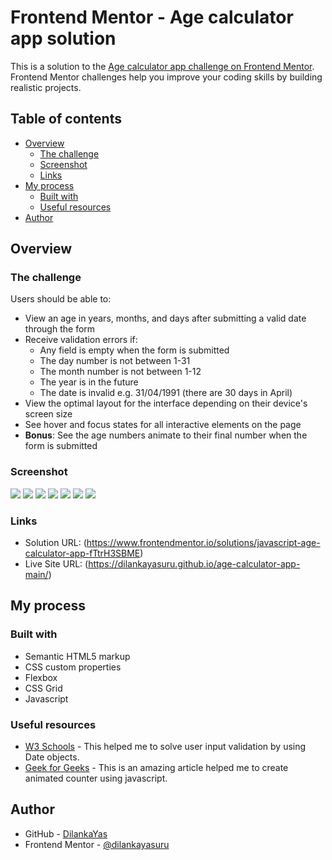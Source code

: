 # Frontend Mentor - Age calculator app solution

This is a solution to the [Age calculator app challenge on Frontend Mentor](https://www.frontendmentor.io/challenges/age-calculator-app-dF9DFFpj-Q). Frontend Mentor challenges help you improve your coding skills by building realistic projects. 

## Table of contents

- [Overview](#overview)
  - [The challenge](#the-challenge)
  - [Screenshot](#screenshot)
  - [Links](#links)
- [My process](#my-process)
  - [Built with](#built-with)
  - [Useful resources](#useful-resources)
- [Author](#author)

## Overview

### The challenge

Users should be able to:

- View an age in years, months, and days after submitting a valid date through the form
- Receive validation errors if:
  - Any field is empty when the form is submitted
  - The day number is not between 1-31
  - The month number is not between 1-12
  - The year is in the future
  - The date is invalid e.g. 31/04/1991 (there are 30 days in April)
- View the optimal layout for the interface depending on their device's screen size
- See hover and focus states for all interactive elements on the page
- **Bonus**: See the age numbers animate to their final number when the form is submitted

### Screenshot

![](./screenshots/Screenshot_2.png)
![](./screenshots/Screenshot_1.png)
![](./screenshots/Screenshot_3.png)
![](./screenshots/Screenshot_7.png)
![](./screenshots/Screenshot_6.png)
![](./screenshots/Screenshot_4.png)
![](./screenshots/Screenshot_5.png)

### Links

- Solution URL: (https://www.frontendmentor.io/solutions/javascript-age-calculator-app-fTtrH3SBME)
- Live Site URL: (https://dilankayasuru.github.io/age-calculator-app-main/)

## My process

### Built with

- Semantic HTML5 markup
- CSS custom properties
- Flexbox
- CSS Grid
- Javascript

### Useful resources

- [W3 Schools](https://www.w3schools.com/jsref/jsref_utc.asp) - This helped me to solve user input validation by using Date objects.
- [Geek for Geeks](https://www.geeksforgeeks.org/how-to-make-animated-counter-using-javascript/) - This is an amazing article helped me to create animated counter using javascript.

## Author

- GitHub - [DilankaYas](https://github.com/dilankayasuru)
- Frontend Mentor - [@dilankayasuru](https://www.frontendmentor.io/profile/dilankayasuru)
